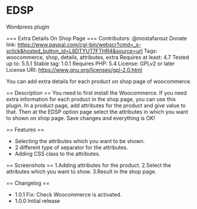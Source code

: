 # EDSP
Wordpress plugin

=== Extra Details On Shop Page ===
Contributors: @mostafarouz
Donate link: https://www.paypal.com/cgi-bin/webscr?cmd=_s-xclick&hosted_button_id=L8DTYUT7FTHR4&source=url
Tags: woocommerce, shop, details, attributes, extra
Requires at least: 4.7
Tested up to: 5.5.1
Stable tag: 1.0.1
Requires PHP: 5.4
License: GPLv2 or later
License URI: https://www.gnu.org/licenses/gpl-2.0.html

You can add extra details for each product on shop page of woocommerce.

== Description ==
You need to first install the Woocommerce. If you need extra information for each product in the shop page, you can use this plugin.
In a product page, add attributes for the product and give value to that. Then at the EDSP option page select the attributes in which you want to shown on shop page. Save changes and everything is OK!


== Features ==
* Selecting the attributes which you want to be shown.
* 2 different type of separator for the attributes.
* Adding CSS class to the attributes.


== Screenshots ==
1.Adding attributes for the product.
2.Select the attributes which you want to show.
3.Result in the shop page.

== Changelog ==
* 1.0.1 Fix: Check Woocommerce is activated.
* 1.0.0 Initial release
